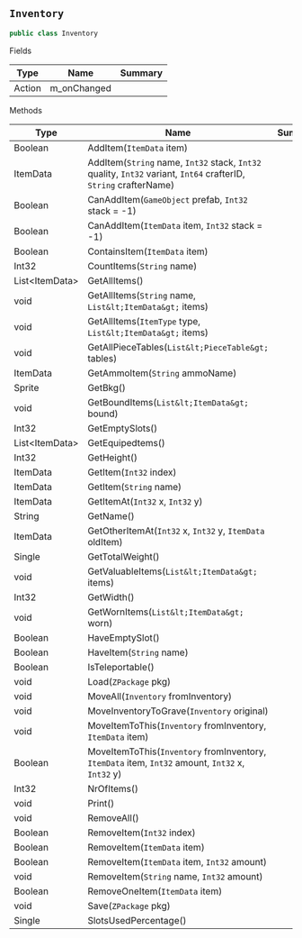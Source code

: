 ## `Inventory`

```csharp
public class Inventory

```

Fields

| Type | Name | Summary | 
| --- | --- | --- | 
| Action | m_onChanged |  | 


Methods

| Type | Name | Summary | 
| --- | --- | --- | 
| Boolean | AddItem(`ItemData` item) |  | 
| ItemData | AddItem(`String` name, `Int32` stack, `Int32` quality, `Int32` variant, `Int64` crafterID, `String` crafterName) |  | 
| Boolean | CanAddItem(`GameObject` prefab, `Int32` stack = -1) |  | 
| Boolean | CanAddItem(`ItemData` item, `Int32` stack = -1) |  | 
| Boolean | ContainsItem(`ItemData` item) |  | 
| Int32 | CountItems(`String` name) |  | 
| List&lt;ItemData&gt; | GetAllItems() |  | 
| void | GetAllItems(`String` name, `List&lt;ItemData&gt;` items) |  | 
| void | GetAllItems(`ItemType` type, `List&lt;ItemData&gt;` items) |  | 
| void | GetAllPieceTables(`List&lt;PieceTable&gt;` tables) |  | 
| ItemData | GetAmmoItem(`String` ammoName) |  | 
| Sprite | GetBkg() |  | 
| void | GetBoundItems(`List&lt;ItemData&gt;` bound) |  | 
| Int32 | GetEmptySlots() |  | 
| List&lt;ItemData&gt; | GetEquipedtems() |  | 
| Int32 | GetHeight() |  | 
| ItemData | GetItem(`Int32` index) |  | 
| ItemData | GetItem(`String` name) |  | 
| ItemData | GetItemAt(`Int32` x, `Int32` y) |  | 
| String | GetName() |  | 
| ItemData | GetOtherItemAt(`Int32` x, `Int32` y, `ItemData` oldItem) |  | 
| Single | GetTotalWeight() |  | 
| void | GetValuableItems(`List&lt;ItemData&gt;` items) |  | 
| Int32 | GetWidth() |  | 
| void | GetWornItems(`List&lt;ItemData&gt;` worn) |  | 
| Boolean | HaveEmptySlot() |  | 
| Boolean | HaveItem(`String` name) |  | 
| Boolean | IsTeleportable() |  | 
| void | Load(`ZPackage` pkg) |  | 
| void | MoveAll(`Inventory` fromInventory) |  | 
| void | MoveInventoryToGrave(`Inventory` original) |  | 
| void | MoveItemToThis(`Inventory` fromInventory, `ItemData` item) |  | 
| Boolean | MoveItemToThis(`Inventory` fromInventory, `ItemData` item, `Int32` amount, `Int32` x, `Int32` y) |  | 
| Int32 | NrOfItems() |  | 
| void | Print() |  | 
| void | RemoveAll() |  | 
| Boolean | RemoveItem(`Int32` index) |  | 
| Boolean | RemoveItem(`ItemData` item) |  | 
| Boolean | RemoveItem(`ItemData` item, `Int32` amount) |  | 
| void | RemoveItem(`String` name, `Int32` amount) |  | 
| Boolean | RemoveOneItem(`ItemData` item) |  | 
| void | Save(`ZPackage` pkg) |  | 
| Single | SlotsUsedPercentage() |  | 


